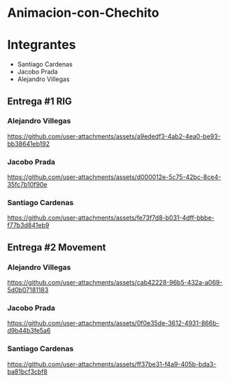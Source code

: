 # Animacion-con-Chechito

# Integrantes

- Santiago Cardenas
- Jacobo Prada
- Alejandro Villegas


## Entrega #1 RIG

### Alejandro Villegas

https://github.com/user-attachments/assets/a9ededf3-4ab2-4ea0-be93-bb38641eb192

### Jacobo Prada

https://github.com/user-attachments/assets/d000012e-5c75-42bc-8ce4-35fc7b10f90e

### Santiago Cardenas

https://github.com/user-attachments/assets/fe73f7d8-b031-4dff-bbbe-f77b3d841eb9

## Entrega #2 Movement

### Alejandro Villegas
https://github.com/user-attachments/assets/cab42228-96b5-432a-a069-5d0b07181183


### Jacobo Prada
https://github.com/user-attachments/assets/0f0e35de-3612-4931-866b-d9b44b3fe5a6


### Santiago Cardenas
https://github.com/user-attachments/assets/ff37be31-f4a9-405b-bda3-ba81bcf3cbf8


